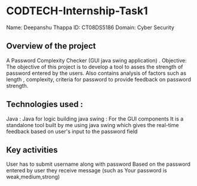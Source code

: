 # CODTECH-Internship-Task1



Name: Deepanshu Thappa
ID:  CT08DS5186
Domain: Cyber Security

## Overview of the project
A Password Complexity Checker (GUI java swing application) .
Objective:
The objective of this project is to develop a tool to asses the strength of password entered by the users. 
 Also contains analysis of  factors such as length , complexity, criteria for password to provide feedback on password strength.

 
## Technologies used :
Java : Java for logic building 
java swing : For the GUI components
It is a standalone tool built by me using java swing which gives the real-time feedback based on user's input to the password field 

## Key activities 

User has to submit username along with password 
Based on the password entered by user they receive message (such as Your password is weak,medium,strong)


